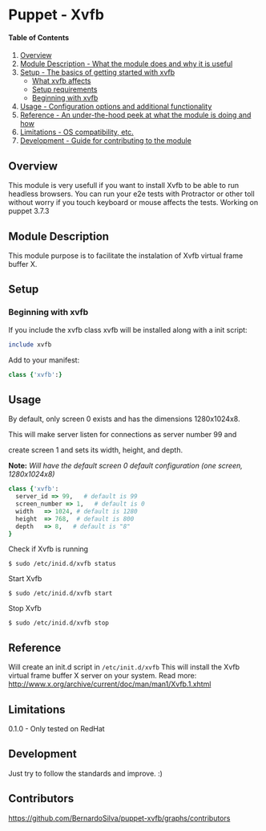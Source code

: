 # Puppet - Xvfb

#### Table of Contents

1. [Overview](#overview)
2. [Module Description - What the module does and why it is useful](#module-description)
3. [Setup - The basics of getting started with xvfb](#setup)
    * [What xvfb affects](#what-xvfb-affects)
    * [Setup requirements](#setup-requirements)
    * [Beginning with xvfb](#beginning-with-xvfb)
4. [Usage - Configuration options and additional functionality](#usage)
5. [Reference - An under-the-hood peek at what the module is doing and how](#reference)
5. [Limitations - OS compatibility, etc.](#limitations)
6. [Development - Guide for contributing to the module](#development)

## Overview

This module is very usefull if you want to install Xvfb to be able to run headless browsers.
You can run your e2e tests with Protractor or other toll without worry if you touch keyboard or mouse affects the tests.
Working on puppet 3.7.3

## Module Description

This module purpose is to facilitate the instalation of Xvfb virtual frame buffer X.


## Setup


### Beginning with xvfb

If you include the xvfb class xvfb will be installed along with a init script:

```ruby
include xvfb
```

Add to your manifest:

```ruby
class {'xvfb':}
```


## Usage

By default, only screen 0 exists and has the dimensions 1280x1024x8.

This will make server listen for connections as server number 99 and 

create screen 1 and sets its width, height, and depth.

**Note:** *Will have the default screen 0 default configuration (one screen, 1280x1024x8)*

```ruby
class {'xvfb':
  server_id => 99,   # default is 99
  screen_number => 1,   # default is 0
  width   => 1024, # default is 1280
  height  => 768,  # default is 800
  depth   => 8,   # default is "8" 
}
```

Check if Xvfb is running

```shell
$ sudo /etc/inid.d/xvfb status
```

Start Xvfb

```shell
$ sudo /etc/inid.d/xvfb start
```

Stop Xvfb

```shell
$ sudo /etc/inid.d/xvfb stop
```


## Reference

Will create an init.d script in `/etc/init.d/xvfb`
This will install the Xvfb virtual frame buffer X server on your system.
Read more: http://www.x.org/archive/current/doc/man/man1/Xvfb.1.xhtml

## Limitations

0.1.0 - Only tested on RedHat

## Development

Just try to follow the standards and improve. :)

## Contributors

https://github.com/BernardoSilva/puppet-xvfb/graphs/contributors

